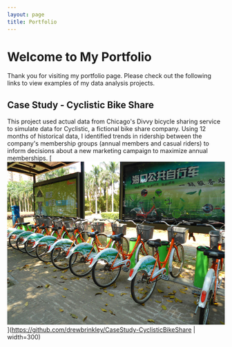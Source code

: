 ```yaml
---
layout: page
title: Portfolio
---
```


# Welcome to My Portfolio
Thank you for visiting my portfolio page.  Please check out the following links to view examples of my data analysis projects.

## Case Study - Cyclistic Bike Share
This project used actual data from Chicago's Divvy bicycle sharing service to simulate data for Cyclistic, a fictional bike share company. Using 12 months of historical data, I identified trends in ridership between the company's membership groups (annual members and casual riders) to inform decisions about a new marketing campaign to maximize annual memberships.
[![Cyclistic Case Study](/images/bike_station.jpg)](https://github.com/drewbrinkley/CaseStudy-CyclisticBikeShare | width=300)
